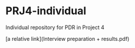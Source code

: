 # PRJ4-individual
Individual repository for PDR in Project 4

[a relative link](Interview preparation + results.pdf)
